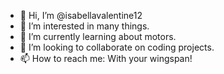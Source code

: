 - 👋 Hi, I’m @isabellavalentine12
- 👀 I’m interested in many things.
- 🌱 I’m currently learning about motors.
- 💞️ I’m looking to collaborate on coding projects.
- 📫 How to reach me: With your wingspan!

<!---
isabellavalentine12/isabellavalentine12 is a ✨ special ✨ repository because its `README.md` (this file) appears on your GitHub profile.
You can click the Preview link to take a look at your changes.
--->
